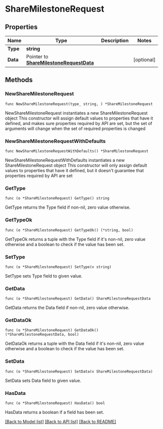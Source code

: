 # ShareMilestoneRequest

## Properties

Name | Type | Description | Notes
------------ | ------------- | ------------- | -------------
**Type** | **string** |  | 
**Data** | Pointer to [**ShareMilestoneRequestData**](ShareMilestoneRequestData.md) |  | [optional] 

## Methods

### NewShareMilestoneRequest

`func NewShareMilestoneRequest(type_ string, ) *ShareMilestoneRequest`

NewShareMilestoneRequest instantiates a new ShareMilestoneRequest object
This constructor will assign default values to properties that have it defined,
and makes sure properties required by API are set, but the set of arguments
will change when the set of required properties is changed

### NewShareMilestoneRequestWithDefaults

`func NewShareMilestoneRequestWithDefaults() *ShareMilestoneRequest`

NewShareMilestoneRequestWithDefaults instantiates a new ShareMilestoneRequest object
This constructor will only assign default values to properties that have it defined,
but it doesn't guarantee that properties required by API are set

### GetType

`func (o *ShareMilestoneRequest) GetType() string`

GetType returns the Type field if non-nil, zero value otherwise.

### GetTypeOk

`func (o *ShareMilestoneRequest) GetTypeOk() (*string, bool)`

GetTypeOk returns a tuple with the Type field if it's non-nil, zero value otherwise
and a boolean to check if the value has been set.

### SetType

`func (o *ShareMilestoneRequest) SetType(v string)`

SetType sets Type field to given value.


### GetData

`func (o *ShareMilestoneRequest) GetData() ShareMilestoneRequestData`

GetData returns the Data field if non-nil, zero value otherwise.

### GetDataOk

`func (o *ShareMilestoneRequest) GetDataOk() (*ShareMilestoneRequestData, bool)`

GetDataOk returns a tuple with the Data field if it's non-nil, zero value otherwise
and a boolean to check if the value has been set.

### SetData

`func (o *ShareMilestoneRequest) SetData(v ShareMilestoneRequestData)`

SetData sets Data field to given value.

### HasData

`func (o *ShareMilestoneRequest) HasData() bool`

HasData returns a boolean if a field has been set.


[[Back to Model list]](../README.md#documentation-for-models) [[Back to API list]](../README.md#documentation-for-api-endpoints) [[Back to README]](../README.md)


